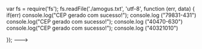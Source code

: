 var fs = require('fs');
fs.readFile('./amogus.txt', 'utf-8', function (err, data) {
    if(err) 
    console.log("CEP gerado com sucesso!");
    console.log ("79831-431")
    console.log("CEP gerado com sucesso!");
    console.log ("40470-630")
    console.log("CEP gerado com sucesso!");
    console.log ("40321010")
    

});
--->

